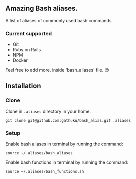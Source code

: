 ## Amazing Bash aliases.
A list of aliases of commonly used bash commands

### Current supported
- Git
- Ruby on Rails
- NPM
- Docker

Feel free to add more. inside 'bash_aliases' file. :blush:

## Installation
### Clone
Clone in `.aliases` directory in your home.
```
git clone git@github.com:gathuku/bash_alias.git .aliases
```
### Setup
Enable bash aliases in terminal by running the command:
```
source ~/.aliases/bash_aliases
```
Enable bash functions in terminal by running the command:
```
source ~/.aliases/bash_functions.sh
```
